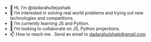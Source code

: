 - 👋 Hi, I’m @dadarahultejashaik
- 👀 I’m interested in solving real world problems and trying out new technologies and competitions.
- 🌱 I’m currently learning  JS and Python.
- 💞️ I’m looking to collaborate on JS, Python projections. 
- 📫 How to reach me . Send an email to dadarahulshaik@gmail.com

<!---
dadarahultejashaik/dadarahultejashaik is a ✨ special ✨ repository because its `README.md` (this file) appears on your GitHub profile.
You can click the Preview link to take a look at your changes.
--->
